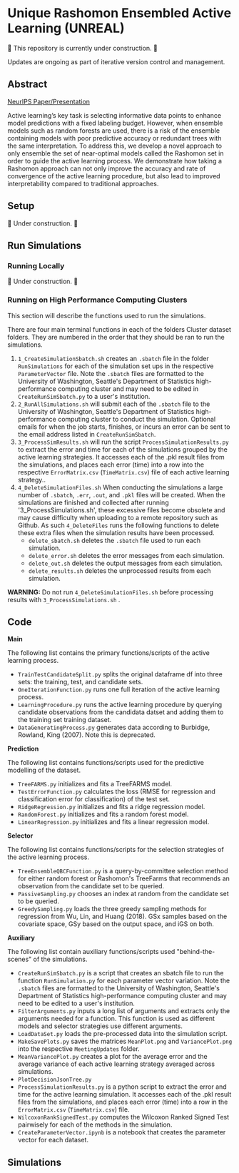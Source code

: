 # Unique Rashomon Ensembled Active Learning (UNREAL)

🚧 This repository is currently under construction. 🚧

Updates are ongoing as part of iterative version control and management.

## Abstract
[NeurIPS Paper/Presentation](https://neurips.cc/virtual/2024/98966)

Active learning’s key task is selecting informative data points to enhance model predictions with a fixed labeling budget. However, when ensemble models such as random forests are used, there is a risk of the ensemble containing models with poor predictive accuracy or redundant trees with the same interpretation. To address this, we develop a novel approach to only ensemble the set of near-optimal models called the Rashomon set in order to guide the active learning process. We demonstrate how taking a Rashomon approach can not only improve the accuracy and rate of convergence of the active learning procedure, but also lead to improved interpretability compared to traditional approaches.

## Setup
🚧 Under construction. 🚧

## Run Simulations

### Running Locally
🚧 Under construction. 🚧

### Running on High Performance Computing Clusters
This section will describe the functions used to run the simulations.

There are four main terminal functions in each of the folders Cluster dataset folders. They are numbered in the order that they should be ran to run the simulations.
1. `1_CreateSimulationSbatch.sh` creates an `.sbatch` file in the folder `RunSimulations` for each of the simulation set ups in the respective `ParameterVector` file. Note the `.sbatch` files are formatted to the University of Washington, Seattle's Department of Statistics high-performance computing cluster and may need to be edited in `CreateRunSimSbatch.py` to a user's institution.
2. `2_RunAllSimulations.sh` will submit each of the `.sbatch` file to the University of Washington, Seattle's Department of Statistics high-performance computing cluster to conduct the simulation. Optional emails for when the job starts, finishes, or incurs an error can be sent to the email address listed in `CreateRunSimSbatch`.
3. `3_ProcessSimResults.sh` will run the script `ProcessSimulationResults.py` to extract the error and time for each of the simulations grouped by the active learning strategies. It accesses each of the .pkl result files from the simulations, and places each error (time) into a row into the respective `ErrorMatrix.csv` (`TimeMatrix.csv`) file of each active learning strategy..
4. `4_DeleteSimulationFiles.sh` When conducting the simulations a large number of `.sbatch`, `.err`, `.out`, and `.pkl` files will be created. When the simulations are finished and collected after running '3_ProcessSimulations.sh', these excessive files become obsolete and may cause difficulty when uploading to a remote repository such as Github. As such `4_DeleteFiles` runs the following functions to delete these extra files when the simulation results have been processed.
    - `delete_sbatch.sh` deletes the `.sbatch` file used to run each simulation.
    - `delete_error.sh` deletes the error messages from each simulation.
    - `delete_out.sh` deletes the output messages from each simulation.
    - `delete_results.sh` deletes the unprocessed results from each simulation.

**WARNING:** Do not run `4_DeleteSimulationFiles.sh` before processing results with `3_ProcessSimulations.sh` .

## Code

**Main**

The following list contains the primary functions/scripts of the active learning process.
- `TrainTestCandidateSplit.py` splits the original dataframe df into three sets: the training, test, and candidate sets.
- `OneIterationFunction.py` runs one full iteration of the active learning process.
- `LearningProcedure.py` runs the active learning procedure by querying candidate observations from the candidata datset and adding them to the training set training dataset.
- `DataGeneratingProcess.py` generates data according to Burbidge, Rowland, King (2007). Note this is deprecated.

**Prediction**

The following list contains functions/scripts used for the predictive modelling of the dataset.
- `TreeFARMS.py` initializes and fits a TreeFARMS model.
- `TestErrorFunction.py` calculates the loss (RMSE for regression and classification error for classification) of the test set.
- `RidgeRegression.py` initializes and fits a ridge regression model.
- `RandomForest.py` initializes and fits a random forest model.
- `LinearRegression.py` initializes and fits a linear regression model.

**Selector**

The following list contains functions/scripts for the selection strategies of the active learning process.
- `TreeEnsembleQBCFunction.py` is a query-by-committee selection method for either random forest or Rashomon's TreeFarms that recommends an observation from the candidate set to be queried.
- `PassiveSampling.py` chooses an index at random from the candidate set to be queried.
- `GreedySampling.py` loads the three greedy sampling methods for regression from Wu, Lin, and Huang (2018). GSx samples based on the covariate space, GSy based on the output space, and iGS on both.

**Auxiliary**

The following list contain auxiliary functions/scripts used "behind-the-scenes" of the simulations.
- `CreateRunSimSbatch.py` is a script that creates an sbatch file to run the function `RunSimulation.py` for each parameter vector variation. Note the `.sbatch` files are formatted to the University of Washington, Seattle's Department of Statistics high-performance computing cluster and may need to be edited to a user's institution.
- `FilterArguments.py` inputs a long list of arguments and extracts only the arguments needed for a function. This function is used as different models and selector strategies use different arguments.
- `LoadDataSet.py` loads the pre-processed data into the simulation script.
- `MakeSavePlots.py` saves the matrices `MeanPlot.png` and `VariancePlot.png` into the respective `MeetingUpdates` folder.
- `MeanVariancePlot.py` creates a plot for the average error and the average variance of each active learning strategy averaged  across simulations.
- `PlotDecisionJsonTree.py`
- `ProcessSimulationResults.py` is a python script to extract the error and time for the active learning simulation. It accesses each of the .pkl result files from the simulations, and places each error (time) into a row in the `ErrorMatrix.csv` (`TimeMatrix.csv`) file.
- `WilcoxonRankSignedTest.py` computes the Wilcoxon Ranked Signed Test pairwisely for each of the methods in the simulation.
- `CreateParameterVector.ipynb` is a notebook that creates the parameter vector for each dataset.

## Simulations

